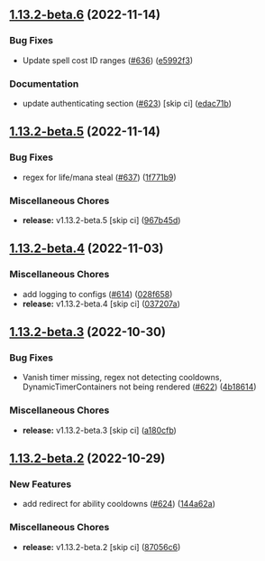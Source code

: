 ## [1.13.2-beta.6](https://github.com/Wynntils/Wynntils/compare/v1.13.2-beta.5...v1.13.2-beta.6) (2022-11-14)


### Bug Fixes

* Update spell cost ID ranges ([#636](https://github.com/Wynntils/Wynntils/issues/636)) ([e5992f3](https://github.com/Wynntils/Wynntils/commit/e5992f385579ff6aeaac85fc42f7b02e2b204120))


### Documentation

* update authenticating section ([#623](https://github.com/Wynntils/Wynntils/issues/623)) [skip ci] ([edac71b](https://github.com/Wynntils/Wynntils/commit/edac71b1fbea378ae50cfa0c8b994c9acf6e98e7))

## [1.13.2-beta.5](https://github.com/Wynntils/Wynntils/compare/v1.13.2-beta.4...v1.13.2-beta.5) (2022-11-14)


### Bug Fixes

* regex for life/mana steal ([#637](https://github.com/Wynntils/Wynntils/issues/637)) ([1f771b9](https://github.com/Wynntils/Wynntils/commit/1f771b9d1c43c4f4872b989a535bd9b0c3753970))


### Miscellaneous Chores

* **release:** v1.13.2-beta.5 [skip ci] ([967b45d](https://github.com/Wynntils/Wynntils/commit/967b45d46116f7be7ae66660eb3227495118163f))

## [1.13.2-beta.4](https://github.com/Wynntils/Wynntils/compare/v1.13.2-beta.3...v1.13.2-beta.4) (2022-11-03)


### Miscellaneous Chores

* add logging to configs ([#614](https://github.com/Wynntils/Wynntils/issues/614)) ([028f658](https://github.com/Wynntils/Wynntils/commit/028f6582ed2123bc030e332c1672fdc82dba1bef))
* **release:** v1.13.2-beta.4 [skip ci] ([037207a](https://github.com/Wynntils/Wynntils/commit/037207a54bac7fa70921f54291eda8d7a3b6c7b5))

## [1.13.2-beta.3](https://github.com/Wynntils/Wynntils/compare/v1.13.2-beta.2...v1.13.2-beta.3) (2022-10-30)


### Bug Fixes

* Vanish timer missing, regex not detecting cooldowns, DynamicTimerContainers not being rendered ([#622](https://github.com/Wynntils/Wynntils/issues/622)) ([4b18614](https://github.com/Wynntils/Wynntils/commit/4b18614aa1b17be9916554dc79599e79492c811b))


### Miscellaneous Chores

* **release:** v1.13.2-beta.3 [skip ci] ([a180cfb](https://github.com/Wynntils/Wynntils/commit/a180cfb31cd83ecec8aaf1975868ac0fa935bbb0))

## [1.13.2-beta.2](https://github.com/Wynntils/Wynntils/compare/v1.13.2-beta.1...v1.13.2-beta.2) (2022-10-29)


### New Features

* add redirect for ability cooldowns ([#624](https://github.com/Wynntils/Wynntils/issues/624)) ([144a62a](https://github.com/Wynntils/Wynntils/commit/144a62a13cf5efad5ab0a37ba482fc73384fe93e))


### Miscellaneous Chores

* **release:** v1.13.2-beta.2 [skip ci] ([87056c6](https://github.com/Wynntils/Wynntils/commit/87056c62ace15a7b58b38880c8152d3802271f38))

